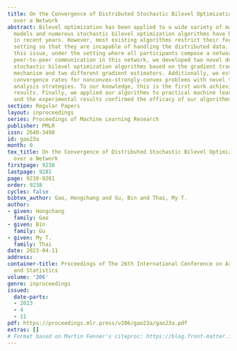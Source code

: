 ```yaml
---
title: On the Convergence of Distributed Stochastic Bilevel Optimization Algorithms
  over a Network
abstract: Bilevel optimization has been applied to a wide variety of machine learning
  models and numerous stochastic bilevel optimization algorithms have been developed
  in recent years. However, most existing algorithms restrict their focus on the single-machine
  setting so that they are incapable of handling the distributed data. To address
  this issue, under the setting where all participants compose a network and perform
  peer-to-peer communication in this network, we developed two novel decentralized
  stochastic bilevel optimization algorithms based on the gradient tracking communication
  mechanism and two different gradient estimators. Additionally, we established their
  convergence rates for nonconvex-strongly-convex problems with novel theoretical
  analysis strategies. To our knowledge, this is the first work achieving these theoretical
  results. Finally, we applied our algorithms to practical machine learning models,
  and the experimental results confirmed the efficacy of our algorithms.
section: Regular Papers
layout: inproceedings
series: Proceedings of Machine Learning Research
publisher: PMLR
issn: 2640-3498
id: gao23a
month: 0
tex_title: On the Convergence of Distributed Stochastic Bilevel Optimization Algorithms
  over a Network
firstpage: 9238
lastpage: 9281
page: 9238-9281
order: 9238
cycles: false
bibtex_author: Gao, Hongchang and Gu, Bin and Thai, My T.
author:
- given: Hongchang
  family: Gao
- given: Bin
  family: Gu
- given: My T.
  family: Thai
date: 2023-04-11
address:
container-title: Proceedings of The 26th International Conference on Artificial Intelligence
  and Statistics
volume: '206'
genre: inproceedings
issued:
  date-parts:
  - 2023
  - 4
  - 11
pdf: https://proceedings.mlr.press/v206/gao23a/gao23a.pdf
extras: []
# Format based on Martin Fenner's citeproc: https://blog.front-matter.io/posts/citeproc-yaml-for-bibliographies/
---
```

